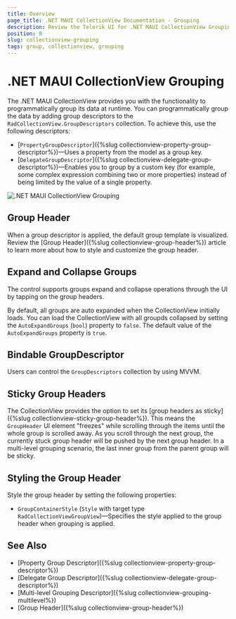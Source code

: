 ```yaml
---
title: Overview
page_title: .NET MAUI CollectionView Documentation - Grouping
description: Review the Telerik UI for .NET MAUI CollectionView Grouping feature.
position: 0
slug: collectionview-grouping
tags: group, collectionview, grouping
---
```


# .NET MAUI CollectionView Grouping

The .NET MAUI CollectionView provides you with the functionality to programmatically group its data at runtime. You can programmatically group the data by adding group descriptors to the  `RadCollectionView.GroupDescriptors` collection. To achieve this, use the following descriptors:

* [`PropertyGroupDescriptor`]({%slug collectionview-property-group-descriptor%})&mdash;Uses a property from the model as a group key.
* [`DelegateGroupDescriptor`]({%slug collectionview-delegate-group-descriptor%})&mdash;Enables you to group by a custom key (for example, some complex expression combining two or more properties) instead of being limited by the value of a single property. 

![.NET MAUI CollectionView Grouping](../images/collectionview-grouping.gif "Telerik .NET MAUI CollectionView")

## Group Header

When a group descriptor is applied, the default group template is visualized. Review the [Group Header]({%slug collectionview-group-header%}) article to learn more about how to style and customize the group header.

## Expand and Collapse Groups

The control supports groups expand and collapse operations through the UI by tapping on the group headers.

By default, all groups are auto expanded when the CollectionView initially loads. You can load the CollectionView with all groupds collapsed by setting the `AutoExpandGroups` (`bool`) property to `false`. The default value of the `AutoExpandGroups` property is `true`.

## Bindable GroupDescriptor

Users can control the `GroupDescriptors` collection by using MVVM.

## Sticky Group Headers

The CollectionView provides the option to set its [group headers as sticky]({%slug collectionview-sticky-group-header%}). This means the `GroupHeader` UI element "freezes" while scrolling through the items until the whole group is scrolled away. As you scroll through the next group, the currently stuck group header will be pushed by the next group header.
In a multi-level grouping scenario, the last inner group from the parent group will be sticky.

## Styling the Group Header 

Style the group header by setting the following properties:

* `GroupContainerStyle` (`Style` with target type `RadCollectionViewGroupView`)&mdash;Specifies the style applied to the group header when grouping is applied.

## See Also

- [Property Group Descriptor]({%slug collectionview-property-group-descriptor%})
- [Delegate Group Descriptor]({%slug collectionview-delegate-group-descriptor%})
- [Multi-level Grouping Descriptor]({%slug collectionview-grouping-multilevel%})
- [Group Header]({%slug collectionview-group-header%})
